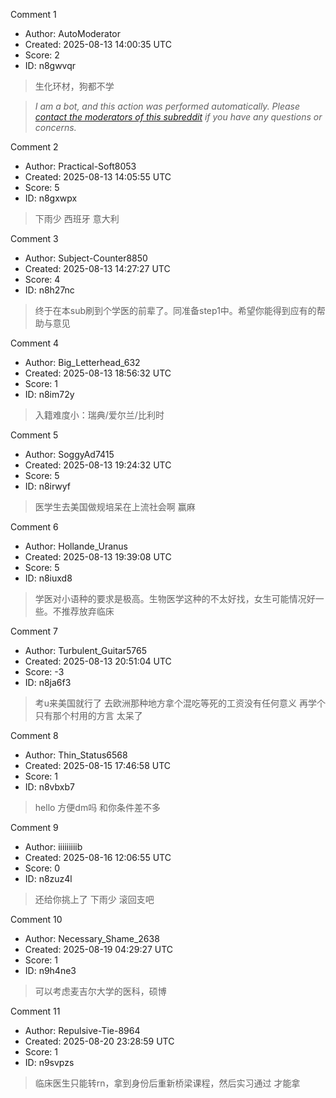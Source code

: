 Comment 1

- Author: AutoModerator
- Created: 2025-08-13 14:00:35 UTC
- Score: 2
- ID: n8gwvqr

> 生化环材，狗都不学

> *I am a bot, and this action was performed automatically. Please [contact the moderators of this subreddit](/message/compose/?to=/r/iwanttorun) if you have any questions or concerns.*

Comment 2

- Author: Practical-Soft8053
- Created: 2025-08-13 14:05:55 UTC
- Score: 5
- ID: n8gxwpx

> 下雨少 西班牙 意大利

Comment 3

- Author: Subject-Counter8850
- Created: 2025-08-13 14:27:27 UTC
- Score: 4
- ID: n8h27nc

> 终于在本sub刷到个学医的前辈了。同准备step1中。希望你能得到应有的帮助与意见

Comment 4

- Author: Big_Letterhead_632
- Created: 2025-08-13 18:56:32 UTC
- Score: 1
- ID: n8im72y

> 入籍难度小：瑞典/爱尔兰/比利时

Comment 5

- Author: SoggyAd7415
- Created: 2025-08-13 19:24:32 UTC
- Score: 5
- ID: n8irwyf

> 医学生去美国做规培呆在上流社会啊 赢麻

Comment 6

- Author: Hollande_Uranus
- Created: 2025-08-13 19:39:08 UTC
- Score: 5
- ID: n8iuxd8

> 学医对小语种的要求是极高。生物医学这种的不太好找，女生可能情况好一些。不推荐放弃临床

Comment 7

- Author: Turbulent_Guitar5765
- Created: 2025-08-13 20:51:04 UTC
- Score: -3
- ID: n8ja6f3

> 考u来美国就行了 去欧洲那种地方拿个混吃等死的工资没有任何意义 再学个只有那个村用的方言 太呆了

Comment 8

- Author: Thin_Status6568
- Created: 2025-08-15 17:46:58 UTC
- Score: 1
- ID: n8vbxb7

> hello 方便dm吗 和你条件差不多

Comment 9

- Author: iiiiiiiiib
- Created: 2025-08-16 12:06:55 UTC
- Score: 0
- ID: n8zuz4l

> 还给你挑上了 下雨少 滚回支吧

Comment 10

- Author: Necessary_Shame_2638
- Created: 2025-08-19 04:29:27 UTC
- Score: 1
- ID: n9h4ne3

> 可以考虑麦吉尔大学的医科，硕博

Comment 11

- Author: Repulsive-Tie-8964
- Created: 2025-08-20 23:28:59 UTC
- Score: 1
- ID: n9svpzs

> 临床医生只能转rn，拿到身份后重新桥梁课程，然后实习通过 才能拿
